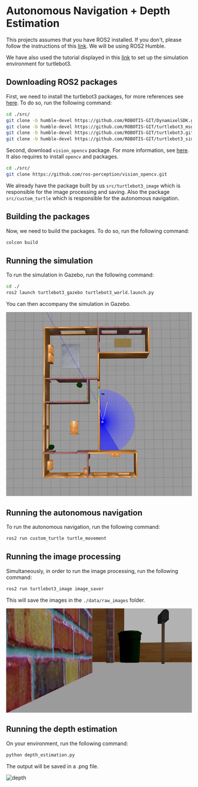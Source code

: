 # Autonomous Navigation + Depth Estimation

This projects assumes that you have ROS2 installed. If you don't, please follow the instructions of this [link](https://docs.ros.org/en/humble/Installation/Ubuntu-Install-Debians.html). We will be using ROS2 Humble.

We have also used the tutorial displayed in this [link](https://github.com/luizeduarte/turtlebot3-simulation-gazebo) to set up the simulation environment for turtlebot3.

## Downloading ROS2 packages

First, we need to install the turtlebot3 packages, for more references see [here](https://github.com/luizeduarte/turtlebot3-simulation-gazebo). To do so, run the following command:

```bash
cd ./src/
git clone -b humble-devel https://github.com/ROBOTIS-GIT/DynamixelSDK.git
git clone -b humble-devel https://github.com/ROBOTIS-GIT/turtlebot3_msgs.git
git clone -b humble-devel https://github.com/ROBOTIS-GIT/turtlebot3.git
git clone -b humble-devel https://github.com/ROBOTIS-GIT/turtlebot3_simulations.git
```

Second, download `vision_opencv` package. For more information, see [here](https://github.com/ros-perception/vision_opencv/tree/rolling/cv_bridge). It also requires to install `opencv` and packages.

```bash
cd ./src/
git clone https://github.com/ros-perception/vision_opencv.git
```

We already have the package built by us `src/turtlebot3_image` which is responsible for the image processing and saving. Also the package `src/custom_turtle` which is responsible for the autonomous navigation.

## Building the packages

Now, we need to build the packages. To do so, run the following command:

```bash
colcon build
```

## Running the simulation

To run the simulation in Gazebo, run the following command:

```bash
cd ./
ros2 launch turtlebot3_gazebo turtlebot3_world.launch.py
```

You can then accompany the simulation in Gazebo.

![Gazebo](./readme_images/house_turtlebot.png)

## Running the autonomous navigation

To run the autonomous navigation, run the following command:

```bash
ros2 run custom_turtle turtle_movement
```

## Running the image processing

Simultaneously, in order to run the image processing, run the following command:

```bash
ros2 run turtlebot3_image image_saver
```

This will save the images in the `./data/raw_images` folder.

![example](./readme_images/sim_example_img.jpeg)

## Running the depth estimation

On your environment, run the following command:

```bash
python depth_estimation.py
```

The output will be saved in a .png file.

![depth](./readme_images/depth_estimation.png)
